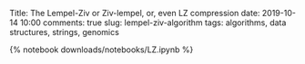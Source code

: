 Title: The Lempel-Ziv or Ziv-lempel, or, even LZ compression
date: 2019-10-14 10:00
comments: true
slug: lempel-ziv-algorithm
tags: algorithms, data structures, strings, genomics

{% notebook downloads/notebooks/LZ.ipynb %}
